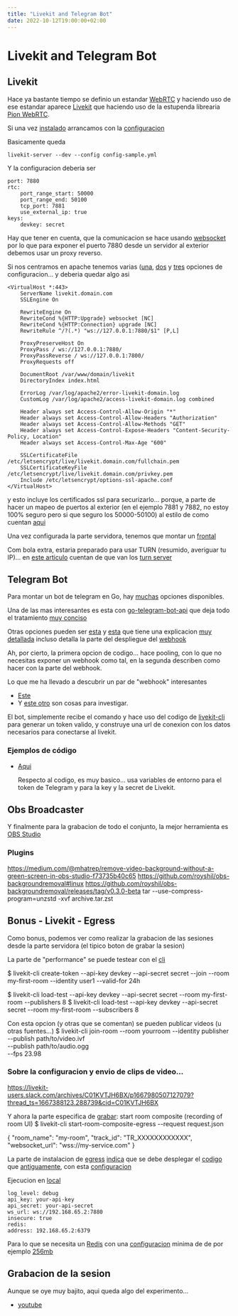 ```yaml
---
title: "Livekit and Telegram Bot"
date: 2022-10-12T19:00:00+02:00
---
```


# Livekit and Telegram Bot

## Livekit

Hace ya bastante tiempo se definio un estandar [WebRTC](https://webrtc.org/) y haciendo uso de ese estandar aparece [Livekit](https://docs.livekit.io/guides/how-it-works/) que haciendo uso de la estupenda librearia [Pion WebRTC](https://github.com/pion/webrtc).

Si una vez [instalado](https://docs.livekit.io/guides/getting-started/) arrancamos con la [configuracion](https://docs.livekit.io/deploy/)

Basicamente queda

    livekit-server --dev --config config-sample.yml

Y la configuracion deberia ser

    port: 7880
    rtc:
        port_range_start: 50000
        port_range_end: 50100
        tcp_port: 7881
        use_external_ip: true
    keys:
        devkey: secret

Hay que tener en cuenta, que la comunicacion se hace usando [websocket](https://blog.friendsofgo.tech/posts/introduccion-a-los-websockets-en-go/) por lo que para exponer el puerto 7880 desde un servidor al exterior debemos usar un proxy reverso.

Si nos centramos en apache tenemos varias ([una](https://www.serverlab.ca/tutorials/linux/web-servers-linux/how-to-reverse-proxy-websockets-with-apache-2-4/), [dos](https://kevingimbel.de/blog/2021/06/proxy-websocket-connections-with-apache2/) y [tres](https://gist.github.com/mortenege/91ec6fe02dca6f736303a00f8cea2731) opciones de configuracion... y deberia quedar algo asi

    <VirtualHost *:443>
        ServerName livekit.domain.com
        SSLEngine On

        RewriteEngine On
        RewriteCond %{HTTP:Upgrade} websocket [NC]
        RewriteCond %{HTTP:Connection} upgrade [NC]
        RewriteRule ^/?(.*) "ws://127.0.0.1:7880/$1" [P,L]

        ProxyPreserveHost On
        ProxyPass / ws://127.0.0.1:7880/
        ProxyPassReverse / ws://127.0.0.1:7800/
        ProxyRequests off

        DocumentRoot /var/www/domain/livekit
        DirectoryIndex index.html

        ErrorLog /var/log/apache2/error-livekit-domain.log
        CustomLog /var/log/apache2/access-livekit-domain.log combined

        Header always set Access-Control-Allow-Origin "*"
        Header always set Access-Control-Allow-Headers "Authorization"
        Header always set Access-Control-Allow-Methods "GET"
        Header always set Access-Control-Expose-Headers "Content-Security-Policy, Location"
        Header always set Access-Control-Max-Age "600"

        SSLCertificateFile /etc/letsencrypt/live/livekit.domain.com/fullchain.pem
        SSLCertificateKeyFile /etc/letsencrypt/live/livekit.domain.com/privkey.pem
        Include /etc/letsencrypt/options-ssl-apache.conf
    </VirtualHost>

y esto incluye los certificados ssl para securizarlo... porque, a parte de hacer un mapeo de puertos al exterior (en el ejemplo 7881 y 7882, no estoy 100% seguro pero si que seguro los 50000-50100) al estilo de como cuentan [aqui](https://docs.livekit.io/deploy/ports-firewall/#firewall)

Una vez configurada la parte servidora, tenemos que montar un [frontal](https://github.com/livekit/livekit-react/tree/master/example)

Com bola extra, estaria preparado para usar TURN (resumido, averiguar tu IP)... en [este articulo](https://bloggeek.me/webrtc-turn/) cuentan de que van los [turn server](https://webrtc.org/getting-started/turn-server)

## Telegram Bot

Para montar un bot de telegram en Go, hay [muchas](https://core.telegram.org/bots/samples#go) opciones disponibles.

Una de las mas interesantes es esta con [go-telegram-bot-api](https://go-telegram-bot-api.dev/) que deja todo el tratamiento [muy conciso](https://github.com/go-telegram-bot-api/telegram-bot-api#example)

Otras opciones pueden ser [esta](https://github.com/tucnak/telebot) y [esta](https://github.com/fpaupier/telegrap) que tiene una explicacion [muy detallada](https://medium.com/swlh/build-a-telegram-bot-in-go-in-9-minutes-e06ad38acef1) incluso detalla la parte del despliegue del [webhook](https://core.telegram.org/bots/webhooks#the-longer-version)

Ah, por cierto, la primera opcion de codigo... hace pooling, con lo que no necesitas exponer un webhook como tal, en la segunda describen como hacer con la parte del webhook.

Lo que me ha llevado a descubrir un par de "webhook" interesantes
* [Este](https://github.com/voxpupuli/webhook-go)
* Y [este otro](https://httpd.apache.org/docs/2.4/developer/hooks.html)
son cosas para investigar.

El bot, simplemente recibe el comando y hace uso del codigo de [livekit-cli](https://github.com/livekit/livekit-cli) para generar un token valido, y construye una url de conexion con los datos necesarios para conectarse al livekit.

### Ejemplos de código 
- [Aqui](https://github.com/equilibristofgo/sandbox/tree/main/08_telegram/README.md)

    Respecto al codigo, es muy basico... usa variables de entorno para el token de Telegram y para la key y la secret de Livekit.

## Obs Broadcaster
Y finalmente para la grabacion de todo el conjunto, la mejor herramienta es [OBS Studio](https://obsproject.com/)

### Plugins
https://medium.com/@mhatrep/remove-video-background-without-a-green-screen-in-obs-studio-f73735b40c65
https://github.com/royshil/obs-backgroundremoval#linux
https://github.com/royshil/obs-backgroundremoval/releases/tag/v0.3.0-beta
    tar --use-compress-program=unzstd -xvf archive.tar.zst

## Bonus - Livekit - Egress
Como bonus, podemos ver como realizar la grabacion de las sesiones desde la parte servidora (el tipico boton de grabar la sesion)

La parte de "performance" se puede testear con el [cli](https://github.com/livekit/livekit-cli)

$ livekit-cli create-token --api-key devkey --api-secret secret --join --room my-first-room --identity user1 --valid-for 24h

$ livekit-cli load-test --api-key devkey --api-secret secret --room my-first-room --publishers 8
$ livekit-cli load-test --api-key devkey --api-secret secret --room my-first-room --subscribers 8

Con esta opcion (y otras que se comentan) se pueden publicar videos (u otras fuentes...)
$ livekit-cli join-room --room yourroom --identity publisher \
  --publish path/to/video.ivf \
  --publish path/to/audio.ogg \
  --fps 23.98


### Sobre la configuracion y envio de clips de video...
https://livekit-users.slack.com/archives/C01KVTJH6BX/p1667980507127079?thread_ts=1667388123.288739&cid=C01KVTJH6BX


Y ahora la parte especifica de [grabar](https://github.com/livekit/livekit-cli#recording--egress): start room composite (recording of room UI)
$ livekit-cli start-room-composite-egress --request request.json

{
  "room_name": "my-room",
  "track_id": "TR_XXXXXXXXXXXX",
  "websocket_url": "wss://my-service.com"
}

La parte de instalacion de [egress](https://docs.livekit.io/guides/egress/) [indica](https://docs.livekit.io/deploy/egress/) que se debe desplegar el [codigo](https://github.com/livekit/egress) que [antiguamente](https://github.com/livekit/livekit-recorder), con esta [configuracion](https://github.com/livekit/egress/blob/main/test/config-sample.yaml)

Ejecucion en [local](https://docs.livekit.io/deploy/egress/#running-locally)

    log_level: debug
    api_key: your-api-key
    api_secret: your-api-secret
    ws_url: ws://192.168.65.2:7880
    insecure: true
    redis:
    address: 192.168.65.2:6379

Para lo que se necesita un [Redis](https://redis.io/docs/getting-started/installation/install-redis-on-linux/) con una [configuracion](https://redis.io/docs/manual/config/) minima de de por ejemplo [256mb](https://blog.armesto.net/limitar-memoria-maxima-de-redis/)

## Grabacion de la sesion
Aunque se oye muy bajito, aqui queda algo del experimento...
- [youtube](https://youtu.be/svwN0O6WGcs)
